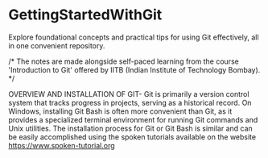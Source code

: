 # GettingStartedWithGit
Explore foundational concepts and practical tips for using Git effectively, all in one convenient repository.

/* The notes are made alongside self-paced learning from the course 'Introduction to Git' offered by IITB (Indian Institute of Technology Bombay). */

OVERVIEW AND INSTALLATION OF GIT-
Git is primarily a version control system that tracks progress in projects, serving as a historical record. On Windows, installing Git Bash is often more convenient than Git, as it provides a specialized terminal environment for running Git commands and Unix utilities. The installation process for Git or Git Bash is similar and can be easily accomplished using the spoken tutorials available on the website https://www.spoken-tutorial.org
